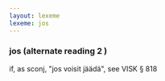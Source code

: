 ```yaml
---
layout: lexeme
lexeme: jos
---
```


###  jos  (alternate reading 2 )

if, as sconj, "jos voisit jäädä", see VISK § 818

